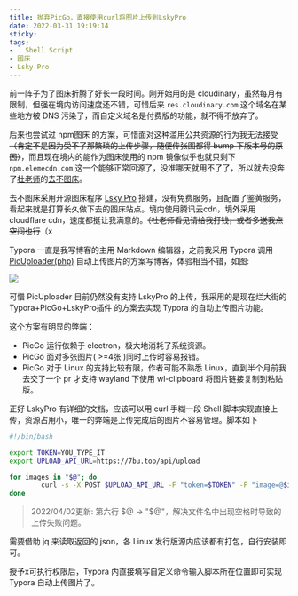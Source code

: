 ```yaml
---
title: 抛弃PicGo，直接使用curl将图片上传到LskyPro
date: 2022-03-31 19:19:14
sticky:
tags:
-	Shell Script
- 图床
- Lsky Pro
---
```


前一阵子为了图床折腾了好长一段时间。刚开始用的是 cloudinary，虽然每月有限制，但强在境内访问速度还不错，可惜后来 `res.cloudinary.com` 这个域名在某些地方被 DNS 污染了，而自定义域名是付费版的功能，就不得不放弃了。

后来也尝试过 npm图床 的方案，可惜面对这种滥用公共资源的行为我无法接受~~（肯定不是因为受不了那繁琐的上传步骤，随便传张图都得 bump 下版本号的原因）~~，而且现在境内的能作为图床使用的 npm 镜像似乎也就只剩下 `npm.elemecdn.com` 这一个能够正常回源了，没准哪天就用不了了，所以就去投奔了[杜老师](https://dusays.com/)的[去不图床](https://7bu.top/)。

去不图床采用开源图床程序 [Lsky Pro](https://www.lsky.pro/) 搭建，没有免费服务，且配置了鉴黄服务，看起来就是打算长久做下去的图床站点。境内使用腾讯云cdn，境外采用 cloudflare cdn，速度都挺让我满意的。~~（杜老师看见请给我打钱，或者多送我点空间也行~~（x

Typora 一直是我写博客的主用 Markdown 编辑器，之前我采用 Typora 调用 [PicUploader(php)](https://github.com/xiebruce/PicUploader) 自动上传图片的方案写博客，体验相当不错，如图: 

![](https://npm.elemecdn.com/superbadguy-bed@0.0.4/5.gif)

可惜 PicUploader 目前仍然没有支持 LskyPro 的上传，我采用的是现在烂大街的 Typora+PicGo+LskyPro插件 的方案去实现 Typora 的自动上传图片功能。

这个方案有明显的弊端：

- PicGo 运行依赖于 electron，极大地消耗了系统资源。
- PicGo 面对多张图片( >=4张 )同时上传时容易报错。
- PicGo 对于 Linux 的支持比较有限，作者可能不熟悉 Linux，直到半个月前我去交了一个 pr 才支持 wayland 下使用 wl-clipboard 将图片链接复制到粘贴版。

正好 LskyPro 有详细的文档，应该可以用 curl 手糊一段 Shell 脚本实现直接上传，资源占用小，唯一的弊端是上传完成后的图片不容易管理。脚本如下

```bash
#!/bin/bash

export TOKEN=YOU_TYPE_IT
export UPLOAD_API_URL=https://7bu.top/api/upload

for images in "$@"; do
        curl -s -X POST $UPLOAD_API_URL -F "token=$TOKEN" -F "image=@$images" | jq -r .data.url
done
```

> 2022/04/02更新: 第六行 $@ -> "$@"，解决文件名中出现空格时导致的上传失败问题。

需要借助 jq 来读取返回的 json，各 Linux 发行版源内应该都有打包，自行安装即可。

授予x可执行权限后，Typora 内直接填写自定义命令输入脚本所在位置即可实现 Typora 自动上传图片了。
